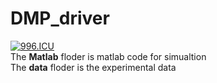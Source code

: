 # DMP_driver
[![996.ICU](https://img.shields.io/badge/link-996.icu-red.svg)](https://996.icu)  
The **Matlab** floder is matlab code for simualtion   
The **data** floder is the experimental data 
